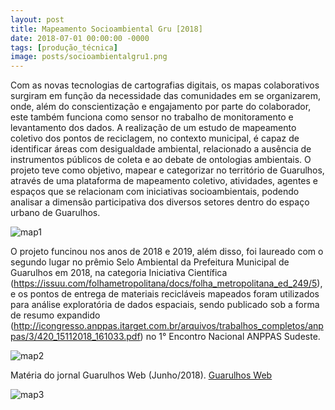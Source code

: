```yaml
---
layout: post
title: Mapeamento Socioambiental Gru [2018]
date: 2018-07-01 00:00:00 -0000
tags: [produção_técnica]
image: posts/socioambientalgru1.png	
---
```


Com as novas tecnologias de cartografias digitais, os mapas colaborativos surgiram em função da necessidade das comunidades em se organizarem, onde, além do conscientização e engajamento por parte do colaborador, este também funciona como sensor no trabalho de monitoramento e levantamento dos dados. A realização de um estudo de mapeamento coletivo dos pontos de reciclagem, no contexto municipal, é capaz de identificar áreas com desigualdade ambiental, relacionado a ausência de instrumentos públicos de coleta e ao debate de ontologias ambientais. O projeto teve como objetivo, mapear e categorizar no território de Guarulhos, através de uma plataforma de mapeamento coletivo, atividades, agentes e espaços que se relacionam com iniciativas socioambientais, podendo analisar a dimensão participativa dos diversos setores dentro do espaço urbano de Guarulhos.

![map1]

O projeto funcinou nos anos de 2018 e 2019, além disso, foi laureado com o segundo lugar no prêmio Selo Ambiental da Prefeitura Municipal de Guarulhos em 2018, na categoria Iniciativa Científica (https://issuu.com/folhametropolitana/docs/folha_metropolitana_ed_249/5), e os pontos de entrega de materiais recicláveis mapeados foram utilizados para análise exploratória de dados espaciais, sendo publicado sob a forma de resumo expandido (http://icongresso.anppas.itarget.com.br/arquivos/trabalhos_completos/anppas/3/420_15112018_161033.pdf) no 1° Encontro Nacional ANPPAS Sudeste.

![map2]

Matéria do jornal Guarulhos Web (Junho/2018). <u><a href="[https://www.guarulhosweb.com.br/noticia.php?nr=283135&t=Universitarios+de+Guarulhos+promovem+mapeamento+socioambiental+colaborativo](https://web.archive.org/web/20221130224629/https://guarulhosweb.com.br/universitarios-de-guarulhos-promovem-mapeamento-socioambiental-colaborativo/)">Guarulhos Web</a></u>

![map3]

[map1]: /assets/img/posts/socioambientalgru2.png "Imagem da ferramenta"
[map2]: /assets/img/posts/socioambientalgru3.png "Imagem da ferramenta"
[map3]: /assets/img/posts/socioambientalgru4.png "Imagem da ferramenta"

